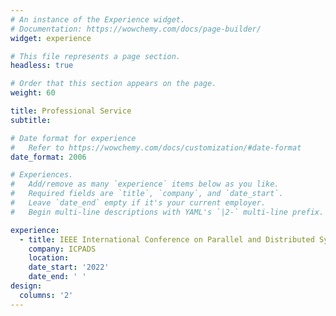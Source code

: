 ```yaml
---
# An instance of the Experience widget.
# Documentation: https://wowchemy.com/docs/page-builder/
widget: experience

# This file represents a page section.
headless: true

# Order that this section appears on the page.
weight: 60

title: Professional Service
subtitle:

# Date format for experience
#   Refer to https://wowchemy.com/docs/customization/#date-format
date_format: 2006

# Experiences.
#   Add/remove as many `experience` items below as you like.
#   Required fields are `title`, `company`, and `date_start`.
#   Leave `date_end` empty if it's your current employer.
#   Begin multi-line descriptions with YAML's `|2-` multi-line prefix.

experience:
  - title: IEEE International Conference on Parallel and Distributed Systems (ICPADS, TPC member for Wireless Sensing & Mobile Computing Track 2022)
    company: ICPADS
    location:  
    date_start: '2022'
    date_end: ' '
design:
  columns: '2'
---
```


